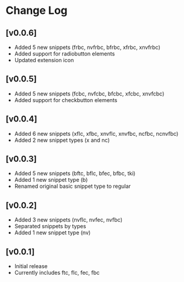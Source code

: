 # Change Log

## [v0.0.6]

- Added 5 new snippets (frbc, nvfrbc, bfrbc, xfrbc, xnvfrbc)
- Added support for radiobutton elements
- Updated extension icon

## [v0.0.5]

- Added 5 new snippets (fcbc, nvfcbc, bfcbc, xfcbc, xnvfcbc)
- Added support for checkbutton elements

## [v0.0.4]

- Added 6 new snippets (xflc, xfbc, xnvflc, xnvfbc, ncfbc, ncnvfbc)
- Added 2 new snippet types (x and nc)

## [v0.0.3]

- Added 5 new snippets (bftc, bflc, bfec, bfbc, tki)
- Added 1 new snippet type (b)
- Renamed original basic snippet type to regular

## [v0.0.2]

- Added 3 new snippets (nvflc, nvfec, nvfbc)
- Separated snippets by types
- Added 1 new snippet type (nv)


## [v0.0.1]

- Initial release
- Currently includes ftc, flc, fec, fbc